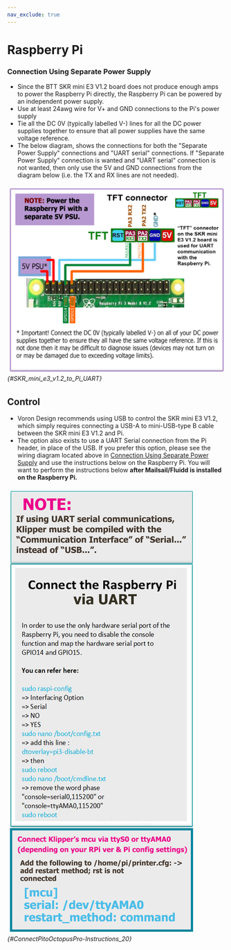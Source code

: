 ```yaml
---
nav_exclude: true
---
```

# Raspberry Pi

### Connection Using Separate Power Supply
* Since the BTT SKR mini E3 V1.2 board does not produce enough amps to power the Raspberry Pi directly, the Raspberry Pi can be powered by an independent power supply.
* Use at least 24awg wire for V+ and GND connections to the Pi's power supply
* Tie all the DC 0V (typically labelled V-) lines for all the DC power supplies together to ensure that all power supplies have the same voltage reference.
* The below diagram, shows the connections for both the "Separate Power Supply" connections and "UART serial" connections.  If "Separate Power Supply" connection is wanted and "UART serial" connection is not wanted, then only use the 5V and GND connections from the diagram below (i.e. the TX and RX lines are not needed).

###### ![](./images/SKR_mini_e3_v1.2_to_Pi_UART.png) {#SKR_mini_e3_v1.2_to_Pi_UART}

## Control

* Voron Design recommends using USB to control the SKR mini E3 V1.2, which simply requires connecting a USB-A to mini-USB-type B cable between the SKR mini E3 V1.2 and Pi.
* The option also exists to use a UART Serial connection from the Pi header, in place of the USB.  If you prefer this option, please see the wiring diagram located above in [Connection Using Separate Power Supply](#connection-using-separate-power-supply) and use the instructions below on the Raspberry Pi.  You will want to perform the instructions below **after Mailsail/Fluidd is installed on the Raspberry Pi.**

###### ![](./images/ConnectPitoMCU-Instructions.png) {#ConnectPitoOctopusPro-Instructions_20}